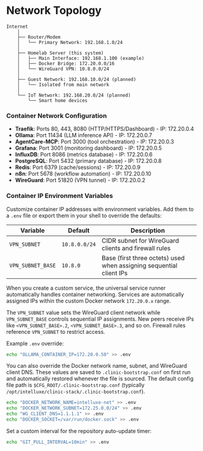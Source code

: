# Network Topology

```
Internet
    │
    ├── Router/Modem
    │   └── Primary Network: 192.168.1.0/24
    │
    ├── Homelab Server (this system)
    │   ├── Main Interface: 192.168.1.100 (example)
    │   ├── Docker Bridge: 172.20.0.0/16
    │   └── WireGuard VPN: 10.8.0.0/24
    │
    ├── Guest Network: 192.168.10.0/24 (planned)
    │   └── Isolated from main network
    │
    └── IoT Network: 192.168.20.0/24 (planned)
        └── Smart home devices
```

### Container Network Configuration

- **Traefik**: Ports 80, 443, 8080 (HTTP/HTTPS/Dashboard) - IP: 172.20.0.4
- **Ollama**: Port 11434 (LLM inference API) - IP: 172.20.0.7
- **AgentCare-MCP**: Port 3000 (tool orchestration) - IP: 172.20.0.3
- **Grafana**: Port 3001 (monitoring dashboard) - IP: 172.20.0.5
- **InfluxDB**: Port 8086 (metrics database) - IP: 172.20.0.6
- **PostgreSQL**: Port 5432 (primary database) - IP: 172.20.0.8
- **Redis**: Port 6379 (cache/sessions) - IP: 172.20.0.9
- **n8n**: Port 5678 (workflow automation) - IP: 172.20.0.10
- **WireGuard**: Port 51820 (VPN tunnel) - IP: 172.20.0.2

### Container IP Environment Variables

Customize container IP addresses with environment variables. Add them to a `.env` file or export them in your shell to override the defaults:

| Variable | Default | Description |
|----------|---------|-------------|
| `VPN_SUBNET` | `10.8.0.0/24` | CIDR subnet for WireGuard clients and firewall rules |
| `VPN_SUBNET_BASE` | `10.8.0` | Base (first three octets) used when assigning sequential client IPs |

When you create a custom service, the universal service runner automatically handles container networking. Services are automatically assigned IPs within the custom Docker network `172.20.0.x` range.

The `VPN_SUBNET` value sets the WireGuard client network while `VPN_SUBNET_BASE` controls sequential IP assignments. New peers receive IPs like `<VPN_SUBNET_BASE>.2`, `<VPN_SUBNET_BASE>.3`, and so on. Firewall rules reference `VPN_SUBNET` to restrict access.

Example `.env` override:

```bash
echo "OLLAMA_CONTAINER_IP=172.20.0.50" >> .env
```

You can also override the Docker network name, subnet, and WireGuard client DNS.
These values are saved to `.clinic-bootstrap.conf` on first run and automatically
restored whenever the file is sourced. The default config file path is
`$CFG_ROOT/.clinic-bootstrap.conf` (typically `/opt/intelluxe/clinic-stack/.clinic-bootstrap.conf`).
```bash
echo "DOCKER_NETWORK_NAME=intelluxe-net" >> .env
echo "DOCKER_NETWORK_SUBNET=172.25.0.0/24" >> .env
echo "WG_CLIENT_DNS=1.1.1.1" >> .env
echo "DOCKER_SOCKET=/var/run/docker.sock" >> .env
```

Set a custom interval for the repository auto-update timer:

```bash
echo "GIT_PULL_INTERVAL=10min" >> .env
```
